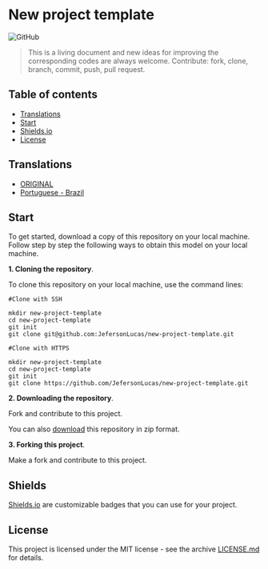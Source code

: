 # New project template

![GitHub](https://img.shields.io/github/license/JefersonLucas/new-project-template)

> This is a living document and new ideas for improving the corresponding codes are always welcome. Contribute: fork, clone, branch, commit, push, pull request.

## Table of contents

 * [Translations](#translations)
 * [Start](#start)
 * [Shields.io](#shields)
 * [License](#license)

## Translations

* [ORIGINAL](https://github.com/JefersonLucas/new-project-template)
* [Portuguese - Brazil](https://github.com/JefersonLucas/new-project-template/tree/master/translations/pt-br)

## Start

To get started, download a copy of this repository on your local machine. Follow step by step the following ways to obtain this model on your local machine.

**1. Cloning the repository**.

To clone this repository on your local machine, use the command lines:

```
#Clone with SSH

mkdir new-project-template
cd new-project-template
git init
git clone git@github.com:JefersonLucas/new-project-template.git
```

```
#Clone with HTTPS

mkdir new-project-template
cd new-project-template
git init
git clone https://github.com/JefersonLucas/new-project-template.git
```

**2. Downloading the repository**.

Fork and contribute to this project.

You can also [download](https://github.com/JefersonLucas/new-project-template/archive/master.zip) this repository in zip format.

**3. Forking this project**.

Make a fork and contribute to this project.

## Shields

[Shields.io](https://shields.io/) are customizable badges that you can use for your project.

## License

This project is licensed under the MIT license - see the archive [LICENSE.md](https://github.com/JefersonLucas/new-project-template/blob/master/LICENSE) for details.
